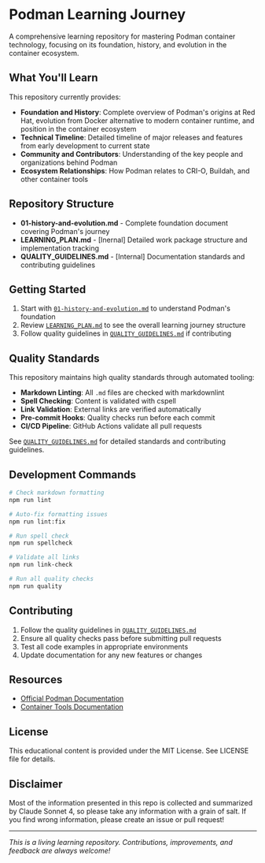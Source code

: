 # Podman Learning Journey

A comprehensive learning repository for mastering Podman container technology, focusing on its foundation, history, and evolution in the container ecosystem.

## What You'll Learn

This repository currently provides:

- **Foundation and History**: Complete overview of Podman's origins at Red Hat, evolution from Docker alternative to modern container runtime, and position in the container ecosystem
- **Technical Timeline**: Detailed timeline of major releases and features from early development to current state
- **Community and Contributors**: Understanding of the key people and organizations behind Podman
- **Ecosystem Relationships**: How Podman relates to CRI-O, Buildah, and other container tools

## Repository Structure

- **01-history-and-evolution.md** - Complete foundation document covering Podman's journey
- **LEARNING_PLAN.md** - [Inernal] Detailed work package structure and implementation tracking
- **QUALITY_GUIDELINES.md** - [Internal] Documentation standards and contributing guidelines

## Getting Started

1. Start with [`01-history-and-evolution.md`](01-history-and-evolution.md) to understand Podman's foundation
2. Review [`LEARNING_PLAN.md`](LEARNING_PLAN.md) to see the overall learning journey structure
3. Follow quality guidelines in [`QUALITY_GUIDELINES.md`](QUALITY_GUIDELINES.md) if contributing

## Quality Standards

This repository maintains high quality standards through automated tooling:

- **Markdown Linting**: All `.md` files are checked with markdownlint
- **Spell Checking**: Content is validated with cspell
- **Link Validation**: External links are verified automatically
- **Pre-commit Hooks**: Quality checks run before each commit
- **CI/CD Pipeline**: GitHub Actions validate all pull requests

See [`QUALITY_GUIDELINES.md`](QUALITY_GUIDELINES.md) for detailed standards and contributing
guidelines.

## Development Commands

```bash
# Check markdown formatting
npm run lint

# Auto-fix formatting issues
npm run lint:fix

# Run spell check
npm run spellcheck

# Validate all links
npm run link-check

# Run all quality checks
npm run quality
```

## Contributing

1. Follow the quality guidelines in [`QUALITY_GUIDELINES.md`](QUALITY_GUIDELINES.md)
2. Ensure all quality checks pass before submitting pull requests
3. Test all code examples in appropriate environments
4. Update documentation for any new features or changes

## Resources

- [Official Podman Documentation](https://docs.podman.io/)
- [Container Tools Documentation](https://github.com/containers)

## License

This educational content is provided under the MIT License. See LICENSE file for details.

## Disclaimer

Most of the information presented in this repo is collected and summarized by
Claude Sonnet 4, so please take any information with a grain of salt. If you find wrong
information, please create an issue or pull request!

---

_This is a living learning repository. Contributions, improvements, and feedback are always
welcome!_
